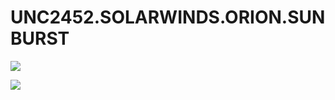 # UNC2452.SOLARWINDS.ORION.SUNBURST


![](https://i.loli.net/2020/12/15/9tcVWFlfgXQ8bje.png)

![](https://i.loli.net/2020/12/15/6wxsznaqANfTgCK.jpg)
